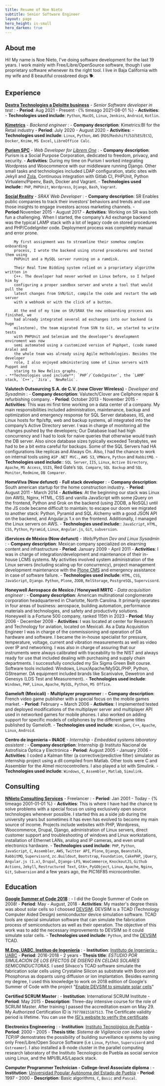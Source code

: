 ```yaml
---
title: Resume of Noe Nieto
subtitle: Senior Software Engineer
layout: page
hero_height: is-small
hero_darken: true
---
```


## About me

Hi! My name is Noe Nieto, I've doing software development for the last 19 years.
I work mainly with Free/Libre/OpenSource software, though I use proprietary
software whenever its the right tool. I live in Baja California with my wife and
8 beautiful crossbreed dogs &#128021;.

## Experience

**[Dextra Technologies a Deloitte business](https://www.linkedin.com/company/dextra-technologies)** - *Senior Software developer in test*
:   - **Period**: Aug 2021 - Present · {% timeago 2021-08-01 %}
    - **Activities**:
    - **Technologies used include**: `Python`, `MacOS`, `Linux`, `Jenkins`, `Android`, `Kotlin`.

**[Kimetrics](https://www.kimetrics.com/)** - *Backend engineer*
:   - **Company description**: Kimetrics:BI for the Retail industry
    - **Period**: July 2020 - August 2020
    - **Activities**:
    - **Technologies used include**: `Linux`, `Python`, `AWS` (`RDS`/`Redshift`/`S3`/`SES`/`ECS`), `Docker`, `Knime`, `MS Excel`, `LibreOffice Calc`. 

**[Purism SPC](https://puri.sm/)** - *Web Developer for [Librem One](https://librem.one/)* 
:   - **Company description**: Purism is a Social Purpose Corporation, dedicated to freedom, privacy, and security.
    - **Activities**: During my time on Purism I worked integrating Wordpress and Woocommerce with our
        middleware running Django. Other small tasks and technologies included LDAP
        configuration, static sites with Jekyll and [Zola](https://github.com/getzola/zola),
        Continuous integration with Gitlab CI, PHPUnit, Python Virtualenv/Pipenv, Bash,
        Docker and Vagrant.
    - **Technologies used include**:: `PHP`, `PHPUnit`, `Wordpress`, `Django`, `Bash`, `Vagrant`.

**[Social Reality](https://srax.com/)** - *SRAX Web Developer*
:   - **Company description**: SR Enables public companies to track their investors’ behaviors and trends and
      use those insights to engage investors across marketing channels.
    - **Period**:November 2015 - August 2017
    - **Activities**: Working on SR was both fun a challenging. When I started, the company’s Ad
        exchange backend was the typical LAMP stack with a lot of legacy code on
        stored procedures and PHP/CodeIgniter code. Deployment process was
        completely manual and error prone.

        My first assignment was to streamline their somehow complex onboarding
        process, I wrote the backend using stored procedures and tested them using
        PHPUnit and a MySQL server running on a ramdisk.

        Their Real Time Bidding system relied on a proprietary algorithm written in
        C++. The developer had never worked on Linux before, so I helped him by
        configuring a proper sandbox server and wrote a tool that would pull the
        latest changes from SVN/Git, compile the code and restart the web server
        with a webhook or with the click of a button.
        
        At the end of my time on SR/SRAX the new onboarding process was finished, we
        had already integrated several ad exchanges into our backend (a huge
        milestone), the team migrated from SVN to Git, we started to write tests
        with PHPUnit and Selenium and the developer’s development enviroment was now
        semi automated using a customized version of Puphpet, (code named Arale) and
        the whole team was already using Agile methodologies. Besides the developer
        role, I also enjoyed administering some of Linux servers with Puppet and
        staring to New Relics graphs.
    - **Technologies used include**: `PHP`/`CodeIgniter`, the `LAMP` stack, `C++`, `Jira`, `NewRelic`.

**Valutech Outsourcing S.A. de C.V. (now Clover Wireless)** - *Developer and Sysadmin*
:   - **Company description**: Valutech/Clover are Cellphone repair & refurbishing company.
    - **Period**: October 2013 - November 2015
    - **Activities**: This was mi first time working on a data center of a company. My main
        responsibilities included administration, maintenance, backup and
        optimization and emergency response for SQL Server databases, IIS, and Linux
        hosts for ftp/sftp, web and backup systems, all integrated into the
        company’s Active Directory server. I was in charge of monitoring all the
        changes pushed by the developers; Our Database load had high concurrency and
        I had to look for naive queries that otherwise would trash the DB server.
        Also since database sizes typically exceeded Terabytes, we had to be a bit
        extra careful for backups. Some of the SQL Servers had HA configurations
        like replicas and Always On. Also, I had the chance to work on internal
        tools using `ASP` `.NET MVC.`, `AWS S3`, `VMWare`, `Python` and `RabbitMQ`.
    - **Technologies used include**:: `SQL Server`, `IIS`, `Linux`, `Active Directory`,
        `Apache`, `MS Access`, `SSIS`, Red Gate’s `SQL Compare`, `SQL Backup` and `SQL Monitor`,
        `Redmine`, `DB Comparer`.

**HomeViva (Now defunct)** - **Full stack developer**
:   - **Company description**: South american startup for the home construction industry.
    - **Period**: August 2011 - March 2014
    - **Activities**: At the beginning our stack was Linux (on AWS), Nginx, HTML, CSS and vanilla
        JavaScript with some jQuery on the frontend, Python and Grok on the backend
        (using ZODB, a NoSQL) until the JS code became difficult to maintain; to
        escape our doom we migrated to another stack: Python, Pyramid and SQL
        Alchemy with a good JSON API on the backend, and Angular.js 1.x on the
        frontend. Additionally, I managed the Linux servers on AWS.
    - **Technologies used include**:: `JavaScript`, `HTML`, `CSS`, `Python`, `Pyramid`, `Linux`, `Angular.js`, `Git`, `subversion`.

**iServices de México (Now defunct)** - *Web/Python Dev and Linux Sysadmin*
:   - **Company description**: Mexican company specialized on elearning content and infrastructure
    - **Period**: January 2009 - April 2011
    - **Activities**: I was in charge of integration/development and maintenance of their in-house
        LCMS systems. My activities involved system administration of the Linux
        servers (including scaling up for concurrency), project management
        development maintenance with the [Plone CMS](https://plone.org/) and emergency assistance in case
        of software failure.
    - **Technologies used include**: `HTML`, `CSS`, `JavaScript`, `Django`. `Python`, `Plone`, `ZODB`, `RelStorage`, `PostgreSQL`, `Supervisord`.

**Honeywell Aerospace de Mexico / Honeywell MRTC** - *Data acquisition engineer*
:   - **Company description**: American multinational conglomerate corporation headquartered in Charlotte, North Carolina.
    It primarily operates in four areas of business: aerospace, building automation, performance materials and technologies,
    and safety and productivity solutions. Honeywell is a Fortune 500 company, ranked 115th in 2023
    - **Period**: May 2006 - December 2008
    - **Activities**: I was located at center for Research and Technology for aviation, located on Mexicali. 
        As a Data Acquisition Engineer I was in charge of the commissioning and
        operation of DA hardware and software. I became the in-house specialist for
        pressure, temperature, voltage, current and vibration measurements as well
        as video over IP and networking. I was also in charge of assuring that our
        instruments were always calibrated with traceability to the NIST and always
        ready for use that included dealing with purchasing and supply chain
        departments. I successfully concluded my Six Sigma Green Belt course.
        Software tools included: Windows, Linux/Apache/MySQL/PHP, Python, GStreamer.
        DA equipment included brands like Scanivalve, Dewetron and Genesys (LDS Test
        and Measurement).
    - **Technologies used include**: `Windows`, `PHP`, `Linux`, `Apache`, `MySQL`, `Python`, `MS Office`.

**Gameloft (Mexicali)** - **Multiplayer programmer**
:   - **Company description**: French video game publisher with a special focus on the mobile games market.
    - **Period**: February ~ March 2006
    - **Activities**: I implemented tested and deployed modifications of the multiplayer server
        and multiplayer API used in networked games for mobile phones. I also worked
        on adding support for specific models of cellphones by the different game
        titles published by Gameloft.
    - **Technologies used include**: `Windows`, `C++`, `Apache`, `Linux`, `Android`.

**Centro de ingenieria – INAOE** - *Internship - Embedded systems laboratory assistant*
:   - **Company description**: Internship @ Instituto Nacional de Astrofísica Óptica y Electrónica
    - **Period**: August 2005 - January 2006
    - **Activities**: I coded a Kalman filter (a corrective/predictive filter) simulator as internship
        project using a dll compiled from Matlab. Other tools were C and Assembler
        for the Atmel microcontrollers. I also played a lot with Simulink.
    - **Technologies used include**: `Windows`, `C`, `Assembler`, `Matlab`, `Simulink`.

## Consulting

**[NNieto Consulting Services](https://www.noenieto.com)** - Freelancer
:   - **Period**: Jan 2001 - Today - {% timeago 2001-01-01 %}
    - **Activities**: This is where I have had the chance to solve problems with a special
        focus on using exclusively open source technologies whenever possible. I started
        this as a side job during the university years but sometimes it has even has
        evolved to become my main source of income. Projects include websites with PHP,
        Wordpress, Woocommerce, Drupal, Django, administration of Linux servers, direct
        customer support and troubleshooting of windows and Linux workstations,
        installation of Ethernet LANs, analog and IP cameras, and even small electronics
        hardware.
    - **Technologies used include**: `PHP`, `Python`, `JavaScript`, `C`, `Assembler`,
        `AWS`, `Twitter API`, `Plone`,
        `Django`, `Beanstalk`, `RabbitMQ`,
        `Supervisord`, `zc.Buildout`,
        `Bootstrap`, `Foundation`,
        `CakePHP`, `jQuery`, `Angular.js
        (1.x)`, `Drupal`, `Django-LFS`,
        `WooCommerce`, `KnockoutJS`, `Github Actions`, `Jekyll`, `Restructured Text`,
        `Gtk+`, `PyGObject`, `Linux`, `Apache`,
        `Nginx`, `Git`, `Subversion` and a
        few years ago, the PIC16F85 microcontroller.

## Education

**[Google Summer of Code 2018](https://bit.ly/3zIOv69)**
:   - I did the Google Summer of Code on 2008!
    - **Period**: May - August, 2018
    - **Activities**: My master's degree thesis was about solar cells so I choosed [DEVSIM](https://devsim.org/).
        DEVSIM is a TCAD (Technology Computer Aided Design) semiconductor
        device simulation software. TCAD tools are special simulation
        software that can simulate the fabrication process of semiconductors
        as well as their operation. The objective of this work was to add the
        necessary improvements to DEVSIM so it could simulate solar cells.
    - **Technologies used include**: `Python`, and the [DEVSIM](https://devsim.org/) TCAD.


**[M.Eng. UABC, Instituo de Ingeniería](https://hdl.handle.net/20.500.12930/2337)**
:   - **Institution**: [Instituto de Ingenieria - UABC](http://institutodeingenieria.uabc.mx/)
    - **Period**: 2016-2018 - 2 years
    - **Thesis title**: _ESTUDIO POR SIMULACIÓN DE LOS EFECTOS DE DISEÑO EN CELDAS
        SOLARES SEMICONDUCTORAS_. I used Silvaco's TCAD software simulate the
        fabrication solar cells using Crystaline Silicon as substrate with Boron and
        Phosphorus as dopants using diffusion or ion implantation. Besides earning
        my degree, I used this knowledge to work on 2018 edition of Google's Summer
        of Code with the project "[Enable DEVSIM to simulate solar
        cells](https://summerofcode.withgoogle.com/archive/2018/projects/6310236080046080/)"

**Certified SCRUM Master**
:   - **Institution**: International SCRUM Institute
    - **Period**: May 2015
    - **Description**: Three-day intensive course for the role of SCRUM Master. After training I
        passed the accreditation exam on May 29. My Authorized Certification ID is
        `79778815187513`. The Certificate validity period is lifetime. You can use
        the [ISI's website to verify the
        certificate](https://www.scrum-institute.org/International_Scrum_Institute_Certificate_Validation_Tool.php).

**Electronics Engineering**
:   - **Institution**:  [Instituto Tecnológico de Puebla](https://www.puebla.tecnm.mx/)
    - **Period**: 2000 - 2005
    - **Thesis title**: _Sistema de Vigilancia con video sobre TCP/IP_ demostrates the
        possibility of building surveillance systems by using only Free/Libre/Open
        Source Software (i.e `Linux`, `Python`, `Supervisord` and `Gstreamer`). I also
        installed a 8-node cluster in the parallel computing research laboratory of
        the Instituto Tecnologico de Puebla as social service using Linux, and the
        MPI/BLAS/Lapack stack.

**Computer Programmer Technician - College-level Associate diploma**
:   - **Institution**: [Universidad Popular Autónoma del Estado de Puebla](https://upaep.mx/)
    - **Period**: 1997 - 2000
    - **Description**: Basic algorithms, `C`, `Basic` and `Pascal`.

